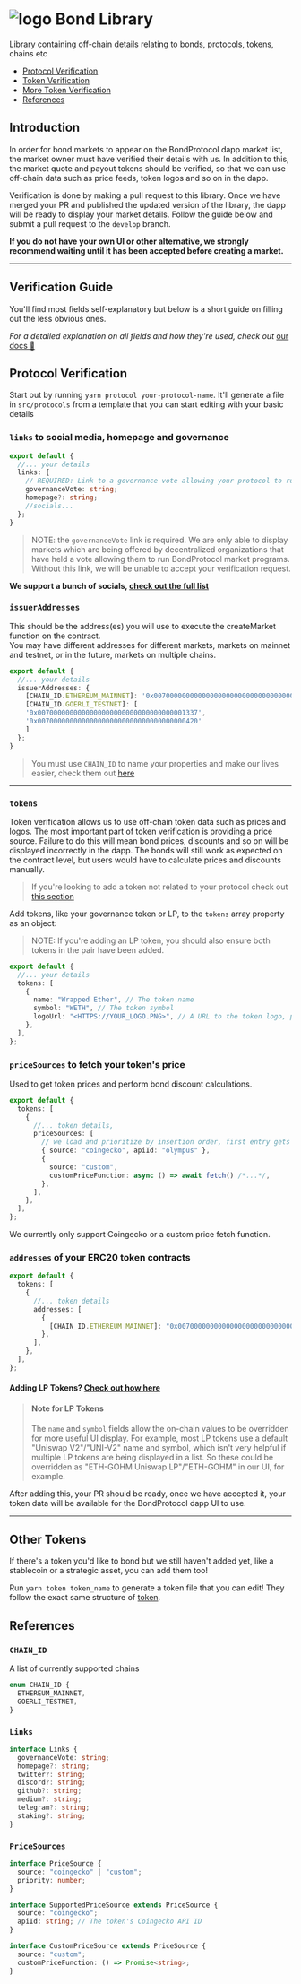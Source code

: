 # ![logo](assets/logo-24.png) Bond Library

Library containing off-chain details relating to bonds, protocols, tokens, chains etc

- [Protocol Verification](#protocol-verification)
- [Token Verification](#tokens)
- [More Token Verification](#other-tokens)
- [References](#references)

## Introduction

In order for bond markets to appear on the BondProtocol dapp market list, the market owner must have verified their
details with us. In addition to this, the market quote and payout tokens should be verified, so that we can use
off-chain data such as price feeds, token logos and so on in the dapp.

Verification is done by making a pull request to this library. Once we have merged your PR and published the updated version of the library, the dapp will be ready to display your market details.
Follow the guide below and submit a pull request to the `develop` branch.

**If you do not have your own UI or other alternative, we
strongly recommend waiting until it has been accepted before creating a market.**

---

## Verification Guide

You'll find most fields self-explanatory but below is a short guide on filling out the less obvious ones.

_For a detailed explanation on all fields and how they're used, check out_ [our docs 📘](https://docs.bondprotocol.finance/bond-marketplace/market-verification)

## Protocol Verification

Start out by running `yarn protocol your-protocol-name`. It'll generate a file in `src/protocols` from a template that you can start editing with your basic details

### `links` to social media, homepage and governance

```typescript
export default {
  //... your details
  links: {
    // REQUIRED: Link to a governance vote allowing your protocol to run a BondProtocol market
    governanceVote: string;
    homepage?: string;
    //socials...
  };
}
```

> NOTE: the `governanceVote` link is required. We are only able to display markets which are being offered by
> decentralized organizations that have held a vote allowing them to run BondProtocol market programs. Without this link,
> we will be unable to accept your verification request.

**We support a bunch of socials, [check out the full list](#links)**

### `issuerAddresses`

This should be the address(es) you will use to execute the createMarket function on the contract.  
You may have different addresses for different markets, markets on mainnet and testnet, or in the future, markets on multiple chains.

```typescript
export default {
  //... your details
  issuerAddresses: {
    [CHAIN_ID.ETHEREUM_MAINNET]: '0x0070000000000000000000000000000000000000',
    [CHAIN_ID.GOERLI_TESTNET]: [
    '0x0070000000000000000000000000000000001337',
    '0x0070000000000000000000000000000000000420'
    ]
  };
}
```

> You must use `CHAIN_ID` to name your properties and make our lives easier, check them out [here](#chain_id)

---

### `tokens`

Token verification allows us to use off-chain token data such as prices and logos. The most important part of token verification is
providing a price source. Failure to do this will mean bond prices, discounts and so on will be displayed incorrectly in
the dapp. The bonds will still work as expected on the contract level, but users would have to calculate prices and
discounts manually.

> If you're looking to add a token not related to your protocol check out [this section](#other-tokens)

Add tokens, like your governance token or LP, to the `tokens` array property as an object:

> NOTE: If you're adding an LP token, you should also ensure both tokens in the pair have been added.

```typescript
export default {
  //... your details
  tokens: [
    {
      name: "Wrapped Ether", // The token name
      symbol: "WETH", // The token symbol
      logoUrl: "<HTTPS://YOUR_LOGO.PNG>", // A URL to the token logo, preferably .png
    },
  ],
};
```

### `priceSources` to fetch your token's price

Used to get token prices and perform bond discount calculations.

```typescript
export default {
  tokens: [
    {
      //... token details,
      priceSources: [
        // we load and prioritize by insertion order, first entry gets loaded first and so on
        { source: "coingecko", apiId: "olympus" },
        {
          source: "custom",
          customPriceFunction: async () => await fetch() /*...*/,
        },
      ],
    },
  ],
};
```

We currently only support Coingecko or a custom price fetch function.

### `addresses` of your ERC20 token contracts

```typescript
export default {
  tokens: [
    {
      //... token details
      addresses: [
        {
          [CHAIN_ID.ETHEREUM_MAINNET]: "0x0070000000000000000000000000000000000000",
        },
      ],
    },
  ],
};
```

#### Adding LP Tokens? [Check out how here](https://docs.bondprotocol.finance/bond-marketplace/market-verification/token-verification/lp-tokens)

> #### Note for LP Tokens
>
> The `name` and `symbol` fields allow the on-chain values to be overridden for more useful UI display. For example, most
> LP tokens use a default "Uniswap V2"/"UNI-V2" name and symbol, which isn't very helpful if multiple LP tokens are being
> displayed in a list. So these could be overridden as "ETH-GOHM Uniswap LP"/"ETH-GOHM" in our UI, for example.

After adding this, your PR should be ready, once we have accepted it, your token data will be available for the BondProtocol
dapp UI to use.

---

## Other Tokens

If there's a token you'd like to bond but we still haven't added yet, like a stablecoin or a strategic asset, you can add them too!

Run `yarn token token_name` to generate a token file that you can edit! They follow the exact same structure of [token](#tokens).

## References

### `CHAIN_ID`

A list of currently supported chains

```typescript
enum CHAIN_ID {
  ETHEREUM_MAINNET,
  GOERLI_TESTNET,
}
```

### `Links`

```typescript
interface Links {
  governanceVote: string;
  homepage?: string;
  twitter?: string;
  discord?: string;
  github?: string;
  medium?: string;
  telegram?: string;
  staking?: string;
}
```

### `PriceSources`

```typescript
interface PriceSource {
  source: "coingecko" | "custom";
  priority: number;
}

interface SupportedPriceSource extends PriceSource {
  source: "coingecko";
  apiId: string; // The token's Coingecko API ID
}

interface CustomPriceSource extends PriceSource {
  source: "custom";
  customPriceFunction: () => Promise<string>;
}
```
